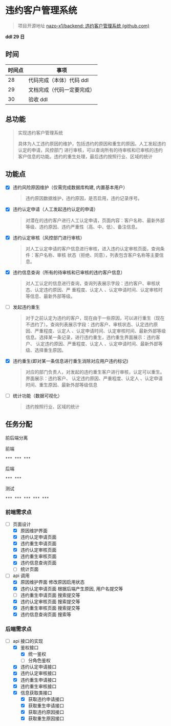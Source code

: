 # 违约客户管理系统

> 项目开源地址 [nazo-x1/backend: 违约客户管理系统 (github.com)](https://github.com/nazo-x1/backend)

**ddl 29 日**

## 时间

| 时间点 | 事项                       |
| ------ | -------------------------- |
| 28     | 代码完成（本体）代码 ddl   |
| 29     | 文档完成（代码一定要完成） |
| 30     | 验收 ddl                   |

## 总功能

> 实现违约客户管理系统
>
> 具体为人工违约原因的维护，包括违约的原因和重生的原因。人工发起违约认定的申请，风控部门 进行审核，可以查询所有的待审核和已审核的违约客户信息的功能。违约的重生处理，最后违约按照行业、区域的统计

## 功能点

- [x] 违约风险原因维护（仅需完成数据库构建, 内置基本用户）

  > 违约原因数据维护，违约原因，是否启用，违约记录序号。

- [x] 违约认定申请（人工发起违约认定的申请）

  > 对潜在的违约客户进行人工认定申请，页面内容：客户名称、最新外部等级、违约原因、违约严重性（高、中、低）、备注信息。

- [x] 违约认定审核（风控部门进行审核）

  > 对人工认定申请的客户信息进行审核，进入违约认定审核页面，查询条件：客户名称、审核 状态（拒绝、同意），列表包含客户名称等主要信息。

- [x] 违约信息查询（所有的待审核和已审核的违约客户信息）

  > 对人工认定的信息进行查询，查询列表展示字段：违约客户、审核状态、认定违约原因、严 重程度、认定人 、认定申请时间、认定审核时等信息、最新外部等级。

- [ ] 发起违约重生

  > 对于之前认定为违约的客户，现在由于一些原因，可以进行重生（现在不违约了）。查询列表展示字段：违约客户、审核状态、认定违约原因、严重程度、认定人 、认定申请时间、认定审核时间、最新外部等级信息。选择某一条记录，进行违约重生，违约重生界面展示：违约客户、 认定违约原因、严重程度、认定人 、认定申请时间、最新外部等级、选择重生原因。

- [x] 违约重生(即对某一条信息进行重生消除对应用户违约标记)

  > 对应的部门负责人，对发起的违约重生客户进行审核，认定可以重生。界面展示：违约客户、 认定违约原因、严重程度、认定人 、认定申请时间、重生原因、最新外部等级信息

- [ ] 统计功能（数据可视化）

  > 违约按照行业、区域的统计

## 任务分配

前后端分离

前端

```
*** *** ***
```

后端

```
*** ***
```

测试

```
*** *** *** *** ***
```



### 前端需求点

- [ ] 页面设计
  - [x] 原因维护界面
  - [x] 违约认定申请页面
  - [x] 违约重生申请页面
  - [x] 违约认定审核页面
  - [x] 违约重生审核页面
  - [x] 违约信息查询页面
  - [ ] 统计页面
- [ ] api 调用
  - [x] 原因维护界面 修改原因启用状态
  - [x] 违约认定申请页面 根据后端产生原因, 用户名提交等
  - [ ] 违约重生申请页面 搜索提交等
  - [x] 违约认定审核页面 搜索提交等
  - [x] 违约重生审核页面 搜索提交等
  - [x] 违约信息查询页面 搜索等

### 后端需求点

- [ ] api 接口的实现
  - [x] 鉴权接口
    - [x] 统一鉴权
    - [ ] 分角色鉴权
  - [x] 违约认定申请接口
  - [x] 违约认定审核接口
  - [x] 违约重生申请接口
  - [x] 违约重生审核接口
  - [x] 信息获取类接口
    - [x] 获取违约申请接口
    - [x] 获取重生申请接口
    - [x] 获取违约原因接口
    - [x] 获取重生原因接口
